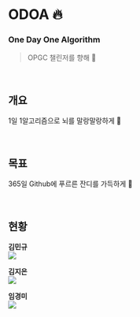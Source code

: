 # ODOA 🔥
### One Day One Algorithm
> OPGC 챌린저를 향해 🚀

<br>

## 개요
1일 1알고리즘으로 뇌를 말랑말랑하게 🧠

<br>

## 목표
365일 Github에 푸르른 잔디를 가득하게 🌱

<br>

## 현황
**김민규**
<br>
<a href="https://opgc.me/#/users/kyu1204" target="_blank"><img src="https://api.opgc.me/githubs/users/kyu1204/tag/?theme=basic" /></a>
<br>

**김지은**
<br>
<a href="https://opgc.me/#/users/saranghe41" target="_blank"><img src="https://api.opgc.me/githubs/users/saranghe41/tag/?theme=basic" /></a>
<br>

**임경미**
<br>
<a href="https://opgc.me/#/users/lim-km" target="_blank"><img src="https://api.opgc.me/githubs/users/lim-km/tag/?theme=basic" /></a>
<br>